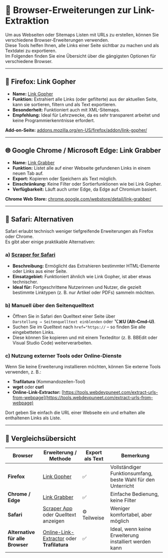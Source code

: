# 🔗 Browser-Erweiterungen zur Link-Extraktion

Um aus Webseiten oder Sitemaps Listen mit URLs zu erstellen, können Sie verschiedene Browser-Erweiterungen verwenden.  
Diese Tools helfen Ihnen, alle Links einer Seite sichtbar zu machen und als Textdatei zu exportieren.  
Im Folgenden finden Sie eine Übersicht über die gängigsten Optionen für verschiedene Browser.

---

## 🦊 Firefox: Link Gopher

- **Name:** [Link Gopher](https://addons.mozilla.org/en-US/firefox/addon/link-gopher/)  
- **Funktion:** Extrahiert alle Links (oder gefilterte) aus der aktuellen Seite, kann sie sortieren, filtern und als Text exportieren.  
- **Besonderheit:** Funktioniert auch mit XML-Sitemaps.  
- **Empfehlung:** Ideal für Lehrzwecke, da es sehr transparent arbeitet und keine Programmierkenntnisse erfordert.

**Add-on-Seite:** [addons.mozilla.org/en-US/firefox/addon/link-gopher/](https://addons.mozilla.org/en-US/firefox/addon/link-gopher/)

---

## 🌐 Google Chrome / Microsoft Edge: Link Grabber

- **Name:** [Link Grabber](https://chrome.google.com/webstore/detail/link-grabber/caodelkhipncidmoebgbbeemedohcdma)  
- **Funktion:** Listet alle auf einer Webseite gefundenen Links in einem neuen Tab auf.  
- **Export:** Kopieren oder Speichern als Text möglich.  
- **Einschränkung:** Keine Filter oder Sortierfunktionen wie bei Link Gopher.  
- **Verfügbarkeit:** Läuft auch unter Edge, da Edge auf Chromium basiert.

**Chrome Web Store:** [chrome.google.com/webstore/detail/link-grabber/](https://chrome.google.com/webstore/detail/link-grabber/)

---

## 🍎 Safari: Alternativen

Safari erlaubt technisch weniger tiefgreifende Erweiterungen als Firefox oder Chrome.  
Es gibt aber einige praktikable Alternativen:

### a) [Scraper for Safari](https://apps.apple.com/app/scraper/id6443440169)
- **Beschreibung:** Ermöglicht das Extrahieren bestimmter HTML-Elemente oder Links aus einer Seite.  
- **Einsatzgebiet:** Funktioniert ähnlich wie Link Gopher, ist aber etwas technischer.  
- **Ideal für:** Fortgeschrittene Nutzerinnen und Nutzer, die gezielt bestimmte Linktypen (z. B. nur Artikel oder PDFs) sammeln möchten.

### b) Manuell über den Seitenquelltext
- Öffnen Sie in Safari den Quelltext einer Seite über  
  `Darstellung → Seitenquelltext einblenden` oder **⌥⌘U (Alt–Cmd–U)**.  
- Suchen Sie im Quelltext nach `href="https://` – so finden Sie alle eingebetteten Links.  
- Diese können Sie kopieren und mit einem Texteditor (z. B. BBEdit oder Visual Studio Code) weiterverarbeiten.

### c) Nutzung externer Tools oder Online-Dienste
Wenn Sie keine Erweiterung installieren möchten, können Sie externe Tools verwenden, z. B.:

- **Trafilatura** (Kommandozeilen-Tool)  
- **wget** oder **curl**  
- **Online-Link-Extractor:** [https://tools.webdevpuneet.com/extract-urls-from-webpage](https://tools.webdevpuneet.com/extract-urls-from-webpage)

Dort geben Sie einfach die URL einer Webseite ein und erhalten alle enthaltenen Links als Liste.

---

## 🧩 Vergleichsübersicht

| Browser | Erweiterung / Methode | Export als Text | Bemerkung |
|----------|----------------------|------------------|------------|
| **Firefox** | [Link Gopher](https://addons.mozilla.org/en-US/firefox/addon/link-gopher/) | ✅ | Vollständiger Funktionsumfang, beste Wahl für den Unterricht |
| **Chrome / Edge** | [Link Grabber](https://chrome.google.com/webstore/detail/link-grabber/caodelkhipncidmoebgbbeemedohcdma) | ✅ | Einfache Bedienung, keine Filter |
| **Safari** | [Scraper App](https://apps.apple.com/app/scraper/id6443440169) oder Quelltext anzeigen | ⚙️ Teilweise | Weniger komfortabel, aber möglich |
| **Alternative für alle Browser** | [Online-Link-Extractor](https://tools.webdevpuneet.com/extract-urls-from-webpage) oder **Trafilatura** | ✅ | Ideal, wenn keine Erweiterung installiert werden kann |


